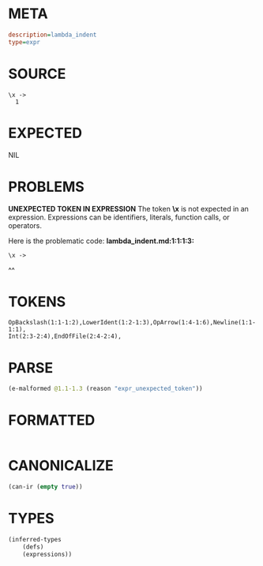 # META
~~~ini
description=lambda_indent
type=expr
~~~
# SOURCE
~~~roc
\x ->
  1
~~~
# EXPECTED
NIL
# PROBLEMS
**UNEXPECTED TOKEN IN EXPRESSION**
The token **\x** is not expected in an expression.
Expressions can be identifiers, literals, function calls, or operators.

Here is the problematic code:
**lambda_indent.md:1:1:1:3:**
```roc
\x ->
```
^^


# TOKENS
~~~zig
OpBackslash(1:1-1:2),LowerIdent(1:2-1:3),OpArrow(1:4-1:6),Newline(1:1-1:1),
Int(2:3-2:4),EndOfFile(2:4-2:4),
~~~
# PARSE
~~~clojure
(e-malformed @1.1-1.3 (reason "expr_unexpected_token"))
~~~
# FORMATTED
~~~roc

~~~
# CANONICALIZE
~~~clojure
(can-ir (empty true))
~~~
# TYPES
~~~clojure
(inferred-types
	(defs)
	(expressions))
~~~

